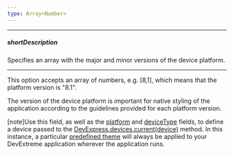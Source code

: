 ```yaml
---
type: Array<Number>
---
```

---
##### shortDescription
Specifies an array with the major and minor versions of the device platform.

---
This option accepts an array of numbers, e.g. [8,1], which means that the platform version is "8.1".

The version of the device platform is important for native styling of the application according to the guidelines provided for each platform version.

[note]Use this field, as well as the [platform](/api-reference/50%20Common/Object%20Structures/device/platform.md '/Documentation/ApiReference/Common/Object_Structures/device/#platform') and [deviceType](/api-reference/50%20Common/Object%20Structures/device/deviceType.md '/Documentation/ApiReference/Common/Object_Structures/device/#deviceType') fields, to define a device passed to the [DevExpress.devices.current(device)](/api-reference/50%20Common/utils/devices/3%20Methods/current(deviceName).md '/Documentation/ApiReference/Common/Utils/devices/Methods/#currentdeviceName') method. In this instance, a particular [predefined theme](/concepts/60%20Themes/10%20Predefined%20Themes/0%20Themes%20in%20DevExtreme%20Apps.md '/Documentation/Guide/Themes/Predefined_Themes/#Themes_in_DevExtreme_Apps') will always be applied to your DevExtreme application wherever the application runs.